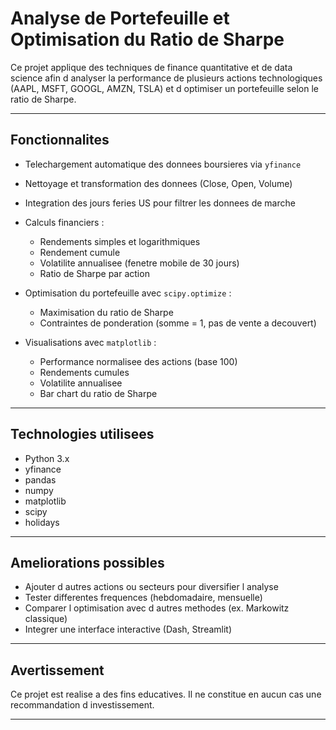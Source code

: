 # Analyse de Portefeuille et Optimisation du Ratio de Sharpe

Ce projet applique des techniques de finance quantitative et de data science afin d analyser la performance de plusieurs actions technologiques (AAPL, MSFT, GOOGL, AMZN, TSLA) et d optimiser un portefeuille selon le ratio de Sharpe.

---

## Fonctionnalites

* Telechargement automatique des donnees boursieres via `yfinance`
* Nettoyage et transformation des donnees (Close, Open, Volume)
* Integration des jours feries US pour filtrer les donnees de marche
* Calculs financiers :

  * Rendements simples et logarithmiques
  * Rendement cumule
  * Volatilite annualisee (fenetre mobile de 30 jours)
  * Ratio de Sharpe par action
* Optimisation du portefeuille avec `scipy.optimize` :

  * Maximisation du ratio de Sharpe
  * Contraintes de ponderation (somme = 1, pas de vente a decouvert)
* Visualisations avec `matplotlib` :

  * Performance normalisee des actions (base 100)
  * Rendements cumules
  * Volatilite annualisee
  * Bar chart du ratio de Sharpe

---

## Technologies utilisees

* Python 3.x
* yfinance
* pandas
* numpy
* matplotlib
* scipy
* holidays

---

## Ameliorations possibles

* Ajouter d autres actions ou secteurs pour diversifier l analyse
* Tester differentes frequences (hebdomadaire, mensuelle)
* Comparer l optimisation avec d autres methodes (ex. Markowitz classique)
* Integrer une interface interactive (Dash, Streamlit)

---

## Avertissement

Ce projet est realise a des fins educatives.
Il ne constitue en aucun cas une recommandation d investissement.

---
